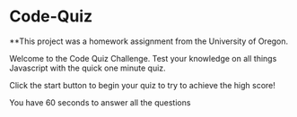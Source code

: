 # Code-Quiz

**This project was a homework assignment from the University of Oregon.

Welcome to the Code Quiz Challenge.
Test your knowledge on all things Javascript with the quick one minute quiz.

Click the start button to begin your quiz to try to achieve the high score! 


You have 60 seconds to answer all the questions 